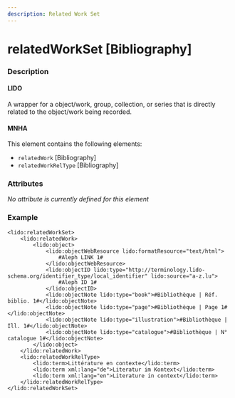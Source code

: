 ```yaml
---
description: Related Work Set
---
```


# relatedWorkSet \[Bibliography]

### Description

#### LIDO

A wrapper for a object/work, group, collection, or series that is directly related to the object/work being recorded.

#### MNHA

This element contains the following elements:

* `relatedWork` \[Bibliography]
* `relatedWorkRelType` \[Bibliography]

### Attributes

_No attribute is currently defined for this element_

### Example

```markup
<lido:relatedWorkSet>
    <lido:relatedWork>     
        <lido:object>
            <lido:objectWebResource lido:formatResource="text/html">
                #Aleph LINK 1#
            </lido:objectWebResource>
            <lido:objectID lido:type="http://terminology.lido-schema.org/identifier_type/local_identifier" lido:source="a-z.lu">
                #Aleph ID 1#
            </lido:objectID>
            <lido:objectNote lido:type="book">#Bibliothèque | Réf. biblio. 1#</lido:objectNote>
            <lido:objectNote lido:type="page">#Bibliothèque | Page 1#</lido:objectNote>
            <lido:objectNote lido:type="illustration">#Bibliothèque | Ill. 1#</lido:objectNote>
            <lido:objectNote lido:type="catalogue">#Bibliothèque | N° catalogue 1#</lido:objectNote>
        </lido:object>
    </lido:relatedWork>
    <lido:relatedWorkRelType>
        <lido:term>Littérature en contexte</lido:term>
        <lido:term xml:lang="de">Literatur im Kontext</lido:term>
        <lido:term xml:lang="en">Literature in context</lido:term>
    </lido:relatedWorkRelType>
</lido:relatedWorkSet>
```

